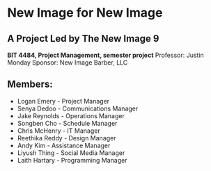 # New Image for New Image

## A Project Led by The New Image 9

**BIT 4484, Project Management, semester project**
Professor: Justin Monday
Sponsor: New Image Barber, LLC

## Members:

-   Logan Emery - Project Manager
-   Senya Dedoo - Communications Manager
-   Jake Reynolds - Operations Manager
-   Songben Cho - Schedule Manager
-   Chris McHenry - IT Manager
-   Reethika Reddy - Design Manager
-   Andy Kim - Assistance Manager
-   Liyush Thing - Social Media Manager
-   Laith Hartary - Programming Manager

